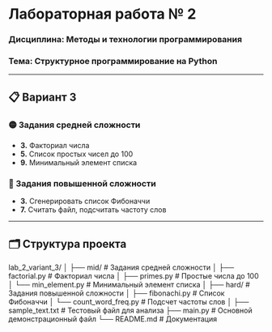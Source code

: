 # Лабораторная работа № 2
### Дисциплина: Методы и технологии программирования
### Тема: Структурное программирование на Python

---

## 📋 Вариант 3

### 🟡 Задания средней сложности
- **3.** Факториал числа
- **5.** Список простых чисел до 100  
- **9.** Минимальный элемент списка

### 🔴 Задания повышенной сложности
- **3.** Сгенерировать список Фибоначчи
- **7.** Считать файл, подсчитать частоту слов

---

## 🗂️ Структура проекта
lab_2_variant_3/
│
├── mid/ # Задания средней сложности
│ ├── factorial.py # Факториал числа
│ ├── primes.py # Простые числа до 100
│ └── min_element.py # Минимальный элемент списка
│
├── hard/ # Задания повышенной сложности
│ ├── fibonachi.py # Список Фибоначчи
│ └── count_word_freq.py # Подсчет частоты слов
│
├── sample_text.txt # Тестовый файл для анализа
├── main.py # Основной демонстрационный файл
└── README.md # Документация